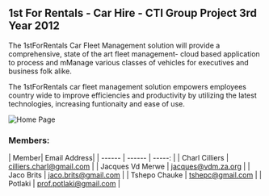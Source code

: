 ## 1st For Rentals - Car Hire - CTI Group Project 3rd Year 2012 ##

The 1stForRentals Car Fleet Management solution will provide a comprehensive, state of the art 
fleet management- cloud based application to process and mManage various classes of vehicles for executives and business folk alike. 

The 1stForRentals car fleet management solution empowers employees country wide to improve efficiencies and productivity
by utilizing the latest technologies, increasing funtionaity and ease of use.

![Home Page](http://i.imgur.com/YPxL6Sq.png)  

### Members: ###

| Member| Email Address|
| ------ | ------ | -----: |
|  Charl Cilliers |  cilliers.charl@gmail.com | 
|  Jacques Vd Merwe |  jacques@vdm.za.org | 
|  Jaco Brits  |  jaco.brits@gmail.com | 
|  Tshepo Chauke |  tshepc@gmail.com | 
|  Potlaki  |  prof.potlaki@gmail.com | 






